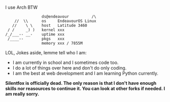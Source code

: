 I use Arch BTW
```
                ds@endeavour          /\
    //  \\      os     EndeavourOS Linux
   //    \ \    host   Latitude 3460
 / /     _) )   kernel xxx
/_/___-- __-    uptime xxx
 /____--        pkgs   xxx
                memory xxx / 7855M
```
LOL, Jokes aside, lemme tell who I am:
- I am currently in school and I sometimes code too.
- I do a lot of things over here and don't do only coding.
- I am the best at web development and I am learning Python currently.

**Silentfox is officially dead. The only reason is that I don't have enough skills nor reasources to continue it. You can look at other forks if needed. I am really sorry.**
